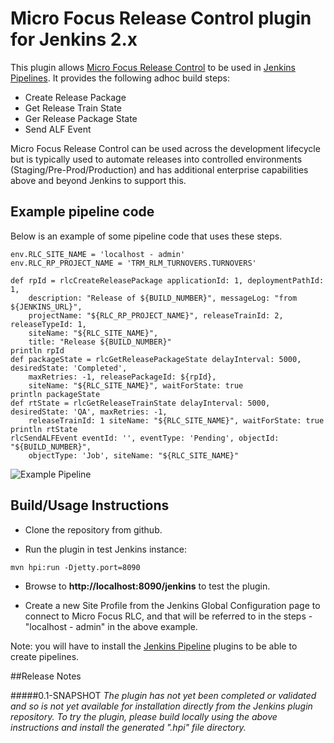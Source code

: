 # Micro Focus Release Control plugin for Jenkins 2.x

This plugin allows [Micro Focus Release Control](https://www.microfocus.com/products/release-control/) to be used in [Jenkins Pipelines](https://jenkins.io/solutions/pipeline/).
It provides the following adhoc build steps:

- Create Release Package 
- Get Release Train State
- Ger Release Package State
- Send ALF Event

Micro Focus Release Control can be used across the development lifecycle but is typically used to automate releases into controlled environments (Staging/Pre-Prod/Production) and has additional enterprise capabilities above and beyond
Jenkins to support this. 

## Example pipeline code

Below is an example of some pipeline code that uses these steps.
```
env.RLC_SITE_NAME = 'localhost - admin'
env.RLC_RP_PROJECT_NAME = 'TRM_RLM_TURNOVERS.TURNOVERS'

def rpId = rlcCreateReleasePackage applicationId: 1, deploymentPathId: 1, 
    description: "Release of ${BUILD_NUMBER}", messageLog: "from ${JENKINS_URL}", 
    projectName: "${RLC_RP_PROJECT_NAME}", releaseTrainId: 2, releaseTypeId: 1, 
    siteName: "${RLC_SITE_NAME}", 
    title: "Release ${BUILD_NUMBER}"
println rpId
def packageState = rlcGetReleasePackageState delayInterval: 5000, desiredState: 'Completed', 
    maxRetries: -1, releasePackageId: ${rpId}, 
    siteName: "${RLC_SITE_NAME}", waitForState: true
println packageState
def rtState = rlcGetReleaseTrainState delayInterval: 5000, desiredState: 'QA', maxRetries: -1, 
    releaseTrainId: 1 siteName: "${RLC_SITE_NAME}", waitForState: true
println rtState
rlcSendALFEvent eventId: '', eventType: 'Pending', objectId: "${BUILD_NUMBER}", 
    objectType: 'Job', siteName: "${RLC_SITE_NAME}"
```
![Example Pipeline](https://github.com/jenkinsci/microfocus-RLC-plugin/images/jenkins-pipeline.png)

## Build/Usage Instructions

* Clone the repository from github.

* Run the plugin in test Jenkins instance:

```
mvn hpi:run -Djetty.port=8090
```

* Browse to **http://localhost:8090/jenkins** to test the plugin. 

* Create a new Site Profile from the Jenkins Global Configuration page to connect to Micro Focus RLC, and that will be referred to in the steps - "localhost - admin" in the above example.

Note: you will have to install the [Jenkins Pipeline](https://wiki.jenkins-ci.org/display/JENKINS/Pipeline+Plugin) plugins to be able to create pipelines.

##Release Notes

#####0.1-SNAPSHOT
*The plugin has not yet been completed or validated and so is not yet available for installation directly from the Jenkins
plugin repository. To try the plugin, please build locally using the above instructions and install the generated ".hpi" file directory.*

